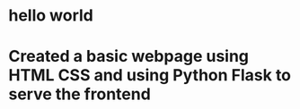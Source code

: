 # hello world
# Created a basic webpage using HTML CSS and using Python Flask to serve the frontend
#
